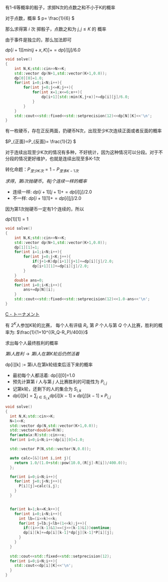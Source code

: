 有1-6等概率的骰子，求掷N次的点数之和不小于K的概率  

对于点数，概率  $ p= \frac{1}{6} $  

那么求得第 $i$ 次 掷骰子，点数之和为 $j,j\le K$ 的 概率  

由于事件是独立的，那么加法即可  

$dp[i+1][min(j+x,K)]+=dp[i][j]/6.0$

```cpp
void solve()
{
    int N,K;std::cin>>N>>K;
    std::vector dp(N+1,std::vector(K+1,0.0));
    dp[0][0]=1.0;
    for(int i=0;i<N;i++){
        for(int j=0;j<=K;j++){
            for(int x=1;x<=6;x++){
                dp[i+1][std::min(K,j+x)]+=dp[i][j]/6.0;
            }
        }
    }
    std::cout<<std::fixed<<std::setprecision(12)<<dp[N][K]<<'\n';
}
```


有一枚硬币，存在正反两面，扔硬币N次，出现至少K次连续正面或者反面的概率  

$P_{正面}=P_{反面}= \frac{1}{2} $  

对于连续出现至少K次的情况有多种，不好统计，因为这种情况可以分段。对于不分段的情况更好维护，也就是连续出现至多K-1次  

转化命题：$P_{至少K次}=1-P_{至多K-1次}$  

$求得，第i次抛硬币，有j个连续一样的概率$  

- 连续一样: $dp[i+1][j+1]+=dp[i][j]/2.0$
- 不一样: $dp[i+1][1]+=dp[i][j]/2.0$  

因为第1次抛硬币一定有1个连续的，所以  

$dp[1][1]=1$

```cpp
void solve()
{
    int N,K;std::cin>>N>>K;
    std::vector dp(N+1,std::vector(K+1,0.0));
    dp[1][1]=1;
    for(int i=1;i<N;i++){
        for(int j=0;j<K;j++){
            if(j+1<K)dp[i+1][j+1]+=dp[i][j]/2.0;
            dp[i+1][1]+=dp[i][j]/2.0;
        }
    }
    double ans=0;
    for(int i=0;i<K;i++){
        ans+=dp[N][i];
    }
    std::cout<<std::fixed<<std::setprecision(12)<<1.0-ans<<'\n';
}

```

[C - トーナメント](https://atcoder.jp/contests/tdpc/tasks/tdpc_tournament)

有 $2^K$人参加K轮的比赛， 每个人有评级 $R_i$,
第 $P$ 个人与第 $Q$ 个人比赛，胜利的概率为: $\frac{1}{1+10^{(R_Q-R_P)/400}}$  

求出每个人最终胜利的概率  

$第i人胜利 \rightarrow 第i人在第K轮后仍然活着$  

dp[i][k] := 第i人在第k轮结束后活下来的概率  

- 最初每个人都活着: dp[i][0]=1.0
- 预先计算第 $i$ 人与第 $j$ 人比赛胜利的可能性为 $P_{i,j}$  
- 记第k轮，还剩下的人的集合为 $S_{i,k}$  
- $dp[i][k]=\sum_{j\in S_{i,k}} dp[i][k-1]\times dp[j][k-1] \times P_{i,j}$  

```cpp
void solve()
{
  int N,K;std::cin>>K;
  N=1<<K;
  std::vector dp(N,std::vector(K+1,0.0));
  std::vector<double>R(N);
  for(auto&x:R)std::cin>>x;
  for(int i=0;i<N;i++)dp[i][0]=1.0;

  std::vector P(N,std::vector(N,0.0));

  auto calc=[&](int i,int j){
    return 1.0/(1.0+std::pow(10.0,(R[j]-R[i])/400.0));
  };

  for(int i=0;i<N;i++){
    for(int j=0;j<N;j++){
      P[i][j]=calc(i,j);
    }
  }


  for(int k=1;k<=K;k++){
    for(int i=0;i<N;i++){
      int lb=(i>>k)<<k;
      for(int j=lb;j<lb+(1<<k);j++){
        if((i>>(k-1)&1)==(j>>(k-1)&1))continue;
        dp[i][k]+=dp[i][k-1]*dp[j][k-1]*P[i][j];
      }
    }
  }
  
  std::cout<<std::fixed<<std::setprecision(12);
  for(int i=0;i<N;i++){
    std::cout<<dp[i][K]<<'\n';
  } 
}
```


